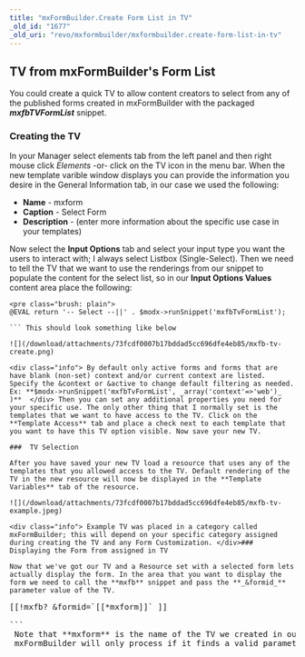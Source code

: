 ```yaml
---
title: "mxFormBuilder.Create Form List in TV"
_old_id: "1677"
_old_uri: "revo/mxformbuilder/mxformbuilder.create-form-list-in-tv"
---
```


 TV from mxFormBuilder's Form List 
-----------------------------------

 You could create a quick TV to allow content creators to select from any of the published forms created in mxFormBuilder with the packaged **_mxfbTVFormList_** snippet.

###  Creating the TV 

 In your Manager select elements tab from the left panel and then right mouse click _Elements_ -or- click on the TV icon in the menu bar. When the new template varible window displays you can provide the information you desire in the General Information tab, in our case we used the following:

- **Name** - mxform
- **Caption** - Select Form
- **Description** - (enter more information about the specific use case in your templates)

 Now select the **Input Options** tab and select your input type you want the users to interact with; I always select Listbox (Single-Select). Then we need to tell the TV that we want to use the renderings from our snippet to populate the content for the select list, so in our **Input Options Values** content area place the following:

 ```
<pre class="brush: plain">
@EVAL return '-- Select --||' . $modx->runSnippet('mxfbTvFormList');

``` This should look something like below

 ![](/download/attachments/73fcdf0007b17bddad5cc696dfe4eb85/mxfb-tv-create.png)

<div class="info"> By default only active forms and forms that are have blank (non-set) context and/or current context are listed.  
 Specify the &context or &active to change default filtering as needed.   
Ex: **$modx->runSnippet('mxfbTvFormList', _array('context'=>'web')_ )**  </div> Then you can set any additional properties you need for your specific use. The only other thing that I normally set is the templates that we want to have access to the TV. Click on the **Template Access** tab and place a check next to each template that you want to have this TV option visible. Now save your new TV.

###  TV Selection 

 After you have saved your new TV load a resource that uses any of the templates that you allowed access to the TV. Default rendering of the TV in the new resource will now be displayed in the **Template Variables** tab of the resource.

 ![](/download/attachments/73fcdf0007b17bddad5cc696dfe4eb85/mxfb-tv-example.jpeg)

<div class="info"> Example TV was placed in a category called mxFormBuilder; this will depend on your specific category assigned during creating the TV and any Form Customization. </div>###  Displaying the Form from assigned in TV 

 Now that we've got our TV and a Resource set with a selected form lets actually display the form. In the area that you want to display the form we need to call the **mxfb** snippet and pass the **_&formid_** parameter value of the TV.

 ```
<pre class="brush: plain">
[[!mxfb? &formid=`[[*mxform]]` ]]

```<div class="info"> Note that **mxform** is the name of the TV we created in our example. Update this to match the name you specified as your TV's name. </div><div class="info"> mxFormBuilder will only process if it finds a valid parameter for formid </div>